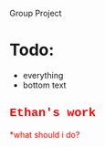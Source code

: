 Group Project

<h1>Todo:</h1>

* everything
* bottom text
<h2 style="color:red;font-family:courier">Ethan's work</h2>
<p style="color:red"> *what should i do?</p>
